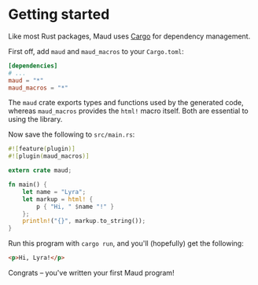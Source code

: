 # Getting started

Like most Rust packages, Maud uses [Cargo] for dependency management.

[Cargo]: https://crates.io/

First off, add `maud` and `maud_macros` to your `Cargo.toml`:

```toml
[dependencies]
# ...
maud = "*"
maud_macros = "*"
```

The `maud` crate exports types and functions used by the generated code, whereas `maud_macros` provides the `html!` macro itself. Both are essential to using the library.

Now save the following to `src/main.rs`:

```rust
#![feature(plugin)]
#![plugin(maud_macros)]

extern crate maud;

fn main() {
    let name = "Lyra";
    let markup = html! {
        p { "Hi, " $name "!" }
    };
    println!("{}", markup.to_string());
}
```

Run this program with `cargo run`, and you'll (hopefully) get the following:

```html
<p>Hi, Lyra!</p>
```

Congrats – you've written your first Maud program!
